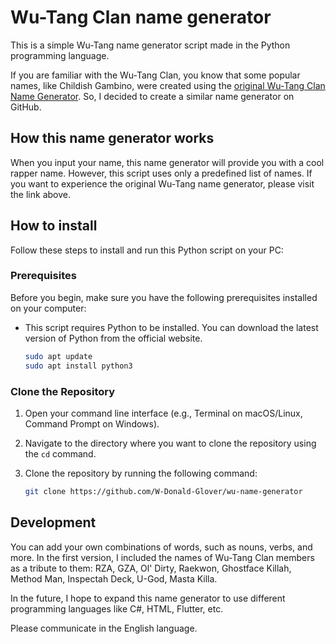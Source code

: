 # Wu-Tang Clan name generator
This is a simple Wu-Tang name generator script made in the Python programming language.

If you are familiar with the Wu-Tang Clan, you know that some popular names, like Childish Gambino, were created using the [original Wu-Tang Clan Name Generator](https://wutangnamefor.me).
So, I decided to create a similar name generator on GitHub.

## How this name generator works
When you input your name, this name generator will provide you with a cool rapper name. However, this script uses only a predefined list of names. If you want to experience the original Wu-Tang name generator, please visit the link above.

## How to install
Follow these steps to install and run this Python script on your PC:

### Prerequisites

Before you begin, make sure you have the following prerequisites installed on your computer:

- This script requires Python to be installed. You can download the latest version of Python from the official website.
  ```bash
  sudo apt update
  sudo apt install python3


### Clone the Repository

1. Open your command line interface (e.g., Terminal on macOS/Linux, Command Prompt on Windows).

2. Navigate to the directory where you want to clone the repository using the `cd` command.

3. Clone the repository by running the following command:

   ```bash
   git clone https://github.com/W-Donald-Glover/wu-name-generator
   ```
## Development
You can add your own combinations of words, such as nouns, verbs, and more. In the first version, I included the names of Wu-Tang Clan members as a tribute to them: RZA, GZA, Ol' Dirty, Raekwon, Ghostface Killah, Method Man, Inspectah Deck, U-God, Masta Killa.

In the future, I hope to expand this name generator to use different programming languages like C#, HTML, Flutter, etc.

Please communicate in the English language.
